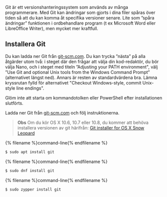 Git är ett versionshanteringssystem som används av många programmerare. Med Git kan ändringar som gjorts i dina filer spåras över tiden så att du kan komma åt specifika versioner senare. Lite som ”spåra ändringar” funktionen i ordbehandlare program (t ex Microsoft Word eller LibreOffice Writer), men mycket mer kraftfull.

## Installera Git

<!--sec data-title="Installing Git: Windows" data-id="git_install_windows"
data-collapse=true ces-->

Du kan ladda ner Git från [git-scm.com](https://git-scm.com/). Du kan trycka ”nästa” på alla åtgärder utom två: i steget där den frågar att välja din kod-redaktör, du bör välja Nano, och i steget med titeln ”Adjusting your PATH environment", välj ”Use Git and optional Unix tools from the Windows Command Prompt” (alternativet längst ned). Annars är resten av standardvärdena bra. Lämna kryssrutan fylld för alternativet "Checkout Windows-style, commit Unix-style line endings".

Glöm inte att starta om kommandotolken eller PowerShell efter installationen slutförts. <!--endsec-->

<!--sec data-title="Installing Git: OS X" data-id="git_install_OSX"
data-collapse=true ces-->

Ladda ner Git från [git-scm.com](https://git-scm.com/) och följ instruktionerna.

> **Obs** Om du kör OS X 10.6, 10.7 eller 10.8, du kommer att behöva installera versionen av git härifrån: [Git installer for OS X Snow Leopard](https://sourceforge.net/projects/git-osx-installer/files/git-2.3.5-intel-universal-snow-leopard.dmg/download)

<!--endsec-->

<!--sec data-title="Installing Git: Debian or Ubuntu" data-id="git_install_debian_ubuntu"
data-collapse=true ces-->

{% filename %}command-line{% endfilename %}

```bash
$ sudo apt install git
```

<!--endsec-->

<!--sec data-title="Installing Git: Fedora" data-id="git_install_fedora"
data-collapse=true ces-->

{% filename %}command-line{% endfilename %}

```bash
$ sudo dnf install git
```

<!--endsec-->

<!--sec data-title="Installing Git: openSUSE" data-id="git_install_openSUSE"
data-collapse=true ces-->

{% filename %}command-line{% endfilename %}

```bash
$ sudo zypper install git
```

<!--endsec-->